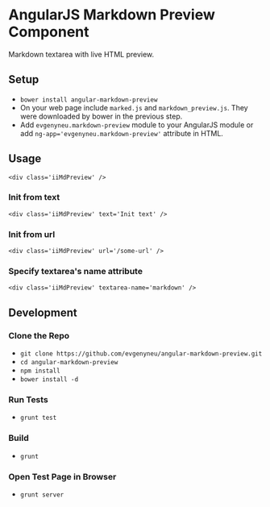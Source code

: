 # AngularJS Markdown Preview Component

Markdown textarea with live HTML preview.

## Setup

* `bower install angular-markdown-preview`
* On your web page include `marked.js` and `markdown_preview.js`. They were downloaded by bower in the previous step.
* Add `evgenyneu.markdown-preview` module to your AngularJS module or add `ng-app='evgenyneu.markdown-preview'` attribute in HTML.

## Usage

    <div class='iiMdPreview' />

### Init from text

    <div class='iiMdPreview' text='Init text' />

### Init from url

    <div class='iiMdPreview' url='/some-url' />
    
### Specify textarea's name attribute

    <div class='iiMdPreview' textarea-name='markdown' />

## Development

### Clone the Repo

* `git clone https://github.com/evgenyneu/angular-markdown-preview.git`
* `cd angular-markdown-preview`
* `npm install`
* `bower install -d`

### Run Tests

* `grunt test`

### Build

* `grunt`

### Open Test Page in Browser

* `grunt server`

